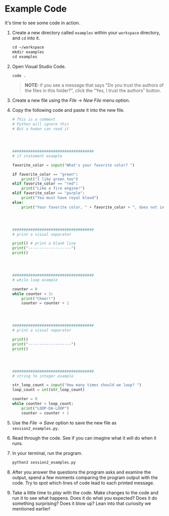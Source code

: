 # Example Code

It's time to see some code in action.

1. Create a new directory called `examples` within your `workspace` directory, and `cd` into it.

    ```txt
    cd ~/workspace
    mkdir examples
    cd examples
    ```

1. Open Visual Studio Code.

    ```txt
    code .
    ```

    > **NOTE:** if you see a message that says "Do you trust the authors of the files in this folder?", click the "Yes, I trust the authors" button.

1. Create a new file using the _File_ -> _New File_ menu option.

1. Copy the following code and paste it into the new file.

    ```python
    # This is a comment
    # Python will ignore this
    # But a human can read it




    ####################################
    # if statement example

    favorite_color = input("What's your favorite color? ")

    if favorite_color == "green":
        print("I like green too")
    elif favorite_color == "red":
        print("Like a fire engine!")
    elif favorite_color == "purple":
        print("You must have royal blood")
    else:
        print("Your favorite color, " + favorite_color + ", does not interest me")




    ####################################
    # print a visual separator

    print() # print a blank line
    print("-------------------")
    print()




    ####################################
    # while loop example

    counter = 0
    while counter < 3:
        print("Cheer!")
        counter = counter + 1




    ####################################
    # print a visual separator

    print()
    print("-------------------")
    print()




    ####################################
    # string to integer example

    str_loop_count = input("How many times should we loop? ")
    loop_count = int(str_loop_count)

    counter = 0
    while counter < loop_count:
        print("LOOP-DA-LOOP")
        counter = counter + 1
    ```

1. Use the _File_ -> _Save_ option to save the new file as `session2_examples.py`.
1. Read through the code. See if you can imagine what it will do when it runs.
1. In your terminal, run the program.

    ```txt
    python3 session2_examples.py
    ```
1. After you answer the questions the program asks and examine the output, spend a few moments comparing the program output with the code. Try to spot which lines of code lead to each printed message.
1. Take a little time to _play_ with the code. Make changes to the code and run it to see what happens. Does it do what you expected? Does it do something surprising? Does it blow up? Lean into that curiosity we mentioned earlier!
